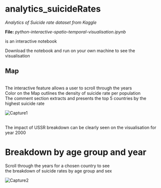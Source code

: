# analytics_suicideRates

*Analytics of Suicide rate dataset from Kaggle*



**File:**  *python-interactive-spatio-temporal-visualisation.ipynb*


is an interactive notebook 
<br>

Download the notebook and run on your own machine to see the visualisation

## Map

<br>
The interactive feature allows a user to scroll through the years <br>
Color on the Map outlines the density of suicide rate per population <br>
The comment section extracts and presents the top 5 countries by the highest suicide rate <br>


![Capture1](https://user-images.githubusercontent.com/31029142/60919743-8008cb00-a264-11e9-9ec4-5faf800095a3.PNG)

<br>
The impact of USSR breakdown can be clearly seen on the visualisation for year 2000
<br>

# Breakdown by age group and year

Scroll through the years for a chosen country to see <br>
the breakdown of suicide rates by age group and sex <br>

![Capture2](https://user-images.githubusercontent.com/31029142/63472427-19b8c000-c440-11e9-895e-26d71b19e382.PNG)




